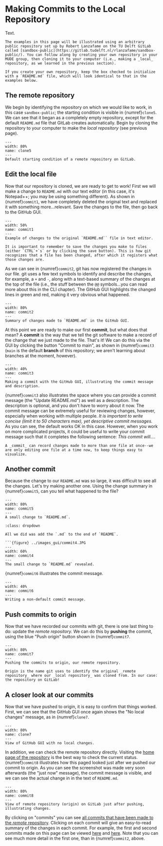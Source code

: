 # Making Commits to the Local Repository

Text.

```{note}
The examples in this page will be illustrated using an arbitrary public repository set up by Robert Lanzafame on the TU Delft GitLab called [sandbox-public](https://gitlab.tudelft.nl/rlanzafame/sandbox-public/). You can follow along by creating your own repository in your MUDE group, then cloning it to your computer (i.e., making a _local_ repository, as we learned in the previous section).

If you create your own repository, keep the box checked to initialize with a `README.md` file, which will look identical to that in the examples below.
```

## The remote repository

We begin by identifying the repository on which we would like to work, in this case `sandbox-public`; the starting condition is visible in {numref}`clone5`. We can see that it began as a completely empty repository, except for the default `README.md` file that GitLab creates automatically. Begin by cloning the repository to your computer to make the _local repository_ (see previous page).

```{figure} ../images_gui/clone1.JPG
---
width: 80%
name: clone5
---
Default starting condition of a remote repository on GitLab.
```

## Edit the local file

Now that our repository is cloned, we are ready to get to work! First we will make a change to `README.md` with our text editor (in this case, it's Notepad++; you may be using something different). As shown in {numref}`commit1`, we have completely deleted the original text and replaced it with something more...relevant. Save the changes to the file, then go back to the GitHub GUI.

```{figure} ../images_gui/commit1.JPG
---
width: 50%
name: commit1
---
Example of changes to the original `README.md`` file in text editor.
```

```{admonition} Don't forget to save changes!
It is important to remember to save the changes you make to files (either `CTRL`+`s` or by clicking the save button). This is how git recognizes that a file has been changed, after which it registers what those changes are.
```

As we can see in {numref}`commit2`, git has now registered the changes in our file. git uses a few text symbols to identify and describe the changes, for example, a `+` and `-`, along with a text-based summary of the changes at the top of the file (i.e., the stuff between the `@@` symbols...you can read more about this in the CLI chapter). The GitHub GUI highlights the changed lines in green and red, making it very obvious what happened.

```{figure} ../images_gui/commit2.JPG
---
width: 80%
name: commit2
---
Summary of changes made to `README.md` in the GitHub GUI.
```

At this point we are ready to make our first **commit**, but what does that mean? A **commit** is the way that we tell the git software to make a record of the change that we just made to the file. That's it! We can do this via the GUI by clicking the button "Commit to main", as shown in {numref}`commit3` (`main` is the default **branch** of this repository; we aren't learning about branches at the moment, however).

```{figure} ../images_gui/commit3.JPG
---
width: 40%
name: commit3
---
Making a commit with the GitHub GUI, illustrating the commit message and description.
```

{numref}`commit3` also illustrates the space where you can provide a commit message (the "Update README.md") as well as a description. The description is optional, and you don't have to worry about it now. The commit message can be extremely useful for reviewing changes, however, especially when working with multiple people. *It is important to write concise (limit it to 50 characters max), yet descriptive commit messages.* As you can see, the default works OK in this case. However, when you work on more complicated projects, it could be useful to write your commit message such that it completes the following sentence: _This commit will..._.

```{note}
A _commit_ can record changes made to more than one file at once--we are only editing one file at a time now, to keep things easy to visualize.
```

## Another commit

Because the change to our `README.md` was so large, it was difficult to see all the changes. Let's try making another one. Using the change summary in {numref}`commit5`, can you tell what happened to the file?

```{figure} ../images_gui/commit5.JPG
---
width: 80%
name: commit5
---
A small change to `README.md`.
```

```{admonition} See the change here
:class: dropdown

All we did was add the `.md` to the end of `README`.

```{figure} ../images_gui/commit4.JPG
---
width: 60%
name: commit4
---
The small change to `README.md` revealed.
```

{numref}`commit6` illustrates the commit message.

```{figure} ../images_gui/commit6.JPG
---
width: 40%
name: commit6
---
Writing a non-default commit message.
```

## Push commits to origin

Now that we have recorded our commits with git, there is one last thing to do: update the _remote repository._ We can do this by **pushing** the commit, using the blue "Push origin" button shown in {numref}`commit7`.

```{figure} ../images_gui/commit7.JPG
---
width: 80%
name: commit7
---
Pushing the commits to origin, our remote repository.
```

```{admonition} What is "origin?"
Origin is the name git uses to identify the original _remote repository_ where our _local repository_ was cloned from. In our case: the repository on GitLab!
```

## A closer look at our commits

Now that we have pushed to origin, it is easy to confirm that things worked. First, we can see that the GitHub GUI once again shows the "No local changes" message, as in {numref}`clone7`.

```{figure} ../images_gui/clone7.JPG
---
width: 80%
name: clone7
---
View of GitHub GUI with no local changes.
```

In addition, we can check the remote repository directly. Visiting the [home page of the repository](https://gitlab.tudelft.nl/rlanzafame/sandbox-public/) is the best way to check the current status. {numref}`commit8` illustrates how this paged looked just after we pushed our commit to origin. As you can see the screenshot was made very soon afterwards (the "just now" message), the commit message is visible, and we can see the actual change in in the text of `README.md`.

```{figure} ../images_gui/commit8.JPG
---
width: 80%
name: commit8
---
View of remote repository (origin) on GitLab just after pushing, illustrating changes.
```


By clicking on "commits" you can see [all commits that have been made to the _remote_ repository](https://gitlab.tudelft.nl/rlanzafame/sandbox-public/-/commits/main). Clicking on each commit will give an easy-to-read summary of the changes in each commit. For example, the first and second commits made on this page can be viewed [here](https://gitlab.tudelft.nl/rlanzafame/sandbox-public/-/commit/10a26cf3f0e6bbbfe2d683c7759bcaef7f0b0037) and [here](https://gitlab.tudelft.nl/rlanzafame/sandbox-public/-/commit/a7fb565d727a9a59d2bb0d9eeb12b31eef8840ba). Note that you can see much more detail in the first one, than in {numref}`commit2`, above.